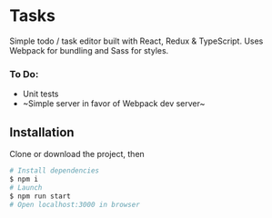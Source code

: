 # Tasks

Simple todo / task editor built with React, Redux & TypeScript. Uses Webpack for bundling and Sass for styles.

### To Do:
* Unit tests
* ~Simple server in favor of Webpack dev server~

## Installation

Clone or download the project, then

```sh
# Install dependencies
$ npm i
# Launch
$ npm run start
# Open localhost:3000 in browser

```
